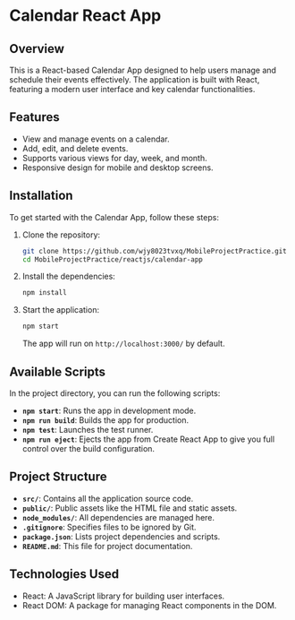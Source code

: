 
# Calendar React App

## Overview

This is a React-based Calendar App designed to help users manage and schedule their events effectively. The application is built with React, featuring a modern user interface and key calendar functionalities.

## Features

- View and manage events on a calendar.
- Add, edit, and delete events.
- Supports various views for day, week, and month.
- Responsive design for mobile and desktop screens.

## Installation

To get started with the Calendar App, follow these steps:

1. Clone the repository:

   ```bash
   git clone https://github.com/wjy8023tvxq/MobileProjectPractice.git
   cd MobileProjectPractice/reactjs/calendar-app
   ```

2. Install the dependencies:

   ```bash
   npm install
   ```

3. Start the application:

   ```bash
   npm start
   ```

   The app will run on `http://localhost:3000/` by default.

## Available Scripts

In the project directory, you can run the following scripts:

- **`npm start`**: Runs the app in development mode.
- **`npm run build`**: Builds the app for production.
- **`npm test`**: Launches the test runner.
- **`npm run eject`**: Ejects the app from Create React App to give you full control over the build configuration.

## Project Structure

- **`src/`**: Contains all the application source code.
- **`public/`**: Public assets like the HTML file and static assets.
- **`node_modules/`**: All dependencies are managed here.
- **`.gitignore`**: Specifies files to be ignored by Git.
- **`package.json`**: Lists project dependencies and scripts.
- **`README.md`**: This file for project documentation.

## Technologies Used

- React: A JavaScript library for building user interfaces.
- React DOM: A package for managing React components in the DOM.
